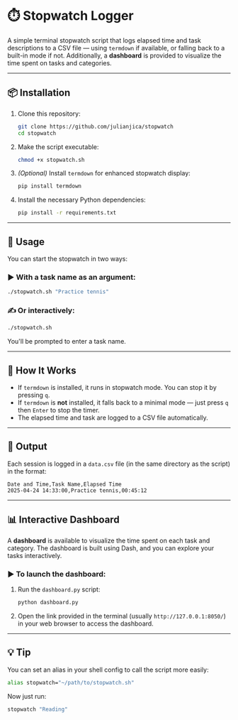 # ⏱️ Stopwatch Logger

A simple terminal stopwatch script that logs elapsed time and task descriptions to a CSV file — using `termdown` if available, or falling back to a built-in mode if not. Additionally, a **dashboard** is provided to visualize the time spent on tasks and categories.

---

## 📦 Installation

1. Clone this repository:

   ```bash
   git clone https://github.com/julianjica/stopwatch
   cd stopwatch
   ```

2. Make the script executable:

   ```bash
   chmod +x stopwatch.sh
   ```

3. *(Optional)* Install `termdown` for enhanced stopwatch display:

   ```bash
   pip install termdown
   ```

4. Install the necessary Python dependencies:

   ```bash
   pip install -r requirements.txt
   ```

---

## 🚀 Usage

You can start the stopwatch in two ways:

### ▶️ With a task name as an argument:
```bash
./stopwatch.sh "Practice tennis"
```

### ✍️ Or interactively:
```bash
./stopwatch.sh
```
You'll be prompted to enter a task name.

---

## 🔁 How It Works

- If `termdown` is installed, it runs in stopwatch mode. You can stop it by pressing `q`.
- If `termdown` is **not** installed, it falls back to a minimal mode — just press `q` then `Enter` to stop the timer.
- The elapsed time and task are logged to a CSV file automatically.

---

## 📝 Output

Each session is logged in a `data.csv` file (in the same directory as the script) in the format:

```csv
Date and Time,Task Name,Elapsed Time
2025-04-24 14:33:00,Practice tennis,00:45:12
```

---

## 📊 Interactive Dashboard

A **dashboard** is available to visualize the time spent on each task and category. The dashboard is built using Dash, and you can explore your tasks interactively.

### ▶️ To launch the dashboard:

1. Run the `dashboard.py` script:

   ```bash
   python dashboard.py
   ```

2. Open the link provided in the terminal (usually `http://127.0.0.1:8050/`) in your web browser to access the dashboard.

---

## 💡 Tip

You can set an alias in your shell config to call the script more easily:

```bash
alias stopwatch="~/path/to/stopwatch.sh"
```

Now just run:
```bash
stopwatch "Reading"
```
